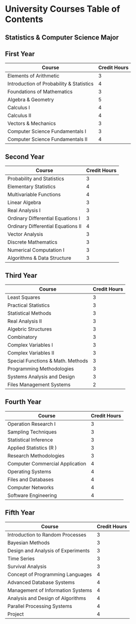 # University Courses Table of Contents
## Statistics & Computer Science Major
## First Year
| Course                    | Credit Hours |
|-----------------------    |--------------|
| Elements of Arithmetic    | 3 |
| Introduction of Probability & Statistics | 4 |
|Foundations of Mathematics  | 3|
| Algebra & Geometry         | 5            |
| Calculus I |        4     |
|  Calculus II |        4      |
|Vectors & Mechanics |      3        |
|Computer Science Fundamentals I | 3  |
|Computer Science Fundamentals II | 4  |

## Second Year
| Course                    | Credit Hours |
|-----------------------    |--------------|
| Probability and Statistics    | 3 |
| Elementary Statistics | 4 |
|Multivariable Functions  | 4|
| Linear Algebra         | 3           |
| Real Analysis I |        3     |
|Ordinary Differential Equations I |        3     |
|Ordinary Differential Equations II |      4        |
|Vector Analysis | 3  |
|Discrete Mathematics | 3  |
|Numerical Computation I | 3  |
|Algorithms & Data Structure | 3  |

## Third Year

| Course                    | Credit Hours |
|-----------------------    |--------------|
Least Squares		        | 3|
Practical Statistics		|3|
Statistical Methods		    | 3|
Real Analysis II		    | 3|
Algebric Structures		    | 3|
Combinatory		            | 3|
Complex Variables I		    | 3|
Complex Variables II		| 3|
Special Functions & Math. Methods| 3|		
Programming Methodologies		| 3|
Systems Analysis and Design	| 3|	
Files Management Systems	| 2|	

## Fourth Year 
| Course                    | Credit Hours |
|-----------------------    |--------------|
Operation Research I|			3	|
Sampling Techniques	|		3	|
Statistical Inference|			3	|
Applied Statistics (R )	|		3	|
Research Methodologies	|		3	|
Computer Commercial Application	|		4	|
Operating Systems	|		4	|
Files and Databases	|		4	|
Computer Networks	|		4	|
Software Engineering		|	4	|

## Fifth Year
| Course                    | Credit Hours |
|-----------------------    |--------------|
Introduction to Random Processes	|		3	|
Bayesian Methods|			3	|
Design and Analysis of Experiments	|		3	|
Time Series		|	3	|
Survival Analysis	|		3	|
Concept of Programming Languages	|		4	|
Advanced Database Systems|			4	|
Management of Information Systems	|		4	|
Analysis and Design of Algorithms	|		4	|
Parallel Processing Systems	|		4	|
Project		|	4	|



